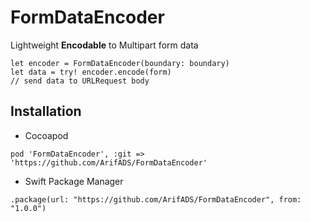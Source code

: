 # FormDataEncoder

Lightweight **Encodable** to Multipart form data

```
let encoder = FormDataEncoder(boundary: boundary)
let data = try! encoder.encode(form)
// send data to URLRequest body
```

## Installation

* Cocoapod
```
pod 'FormDataEncoder', :git => 'https://github.com/ArifADS/FormDataEncoder'
```

* Swift Package Manager
```
.package(url: "https://github.com/ArifADS/FormDataEncoder", from: "1.0.0")
```
